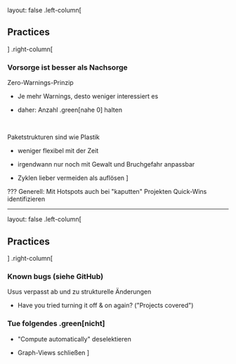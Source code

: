 layout: false
.left-column[
## Practices
]
.right-column[
### Vorsorge ist besser als Nachsorge

Zero-Warnings-Prinzip

- Je mehr Warnings, desto weniger interessiert es

- daher: Anzahl .green[nahe 0] halten

<br/>

Paketstrukturen sind wie Plastik

- weniger flexibel mit der Zeit

- irgendwann nur noch mit Gewalt und Bruchgefahr anpassbar

- Zyklen lieber vermeiden als auflösen
]

???
Generell: Mit Hotspots auch bei "kaputten" Projekten Quick-Wins identifizieren

---

layout: false
.left-column[
## Practices
]
.right-column[
### Known bugs (siehe GitHub)

Usus verpasst ab und zu strukturelle Änderungen
- Have you tried turning it off & on again? ("Projects covered")

### Tue folgendes .green[nicht]

- "Compute automatically" deselektieren

- Graph-Views schließen
]
